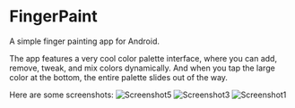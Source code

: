 FingerPaint
===========

A simple finger painting app for Android.

The app features a very cool color palette interface, where you can add, remove, tweak, and mix colors dynamically. And when you tap the large color at the bottom, the entire palette slides out of the way.

Here are some screenshots:
<img src="https://raw.github.com/kevinavery/FingerPaint/master/screenshot5.png" alt="Screenshot5" style="max-width:50%;">
<img src="https://raw.github.com/kevinavery/FingerPaint/master/screenshot3.png" alt="Screenshot3" style="max-width:50%;">
<img src="https://raw.github.com/kevinavery/FingerPaint/master/screenshot1.png" alt="Screenshot1" style="max-width:50%;">
